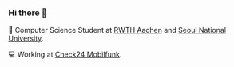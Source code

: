 ### Hi there 👋

🏫 Computer Science Student at [RWTH Aachen](https://www.rwth-aachen.de) and [Seoul National University](https://en.snu.ac.kr/).

💻 Working at [Check24 Mobilfunk](https://handytarife.check24.de/).

<!--
**martin3398/martin3398** is a ✨ _special_ ✨ repository because its `README.md` (this file) appears on your GitHub profile.

Here are some ideas to get you started:

- 🔭 I’m currently working on ...
- 🌱 I’m currently learning ...
- 👯 I’m looking to collaborate on ...
- 🤔 I’m looking for help with ...
- 💬 Ask me about ...
- 📫 How to reach me: ...
- 😄 Pronouns: ...
- ⚡ Fun fact: ...
-->
